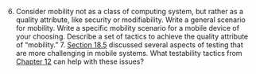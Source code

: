 6. Consider mobility not as a class of computing system, but rather as a quality attribute, like security or modifiability. Write a general scenario for mobility. Write a specific mobility scenario for a mobile device of your choosing. Describe a set of tactics to achieve the quality attribute of “mobility.” 7. [Section 18.5](ch18.xhtml#ch18lev1sec5) discussed several aspects of testing that are more challenging in mobile systems. What testability tactics from [Chapter 12](ch12.xhtml#ch12) can help with these issues?